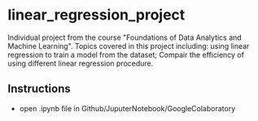 # linear_regression_project
Individual project from the course "Foundations of Data Analytics and Machine Learning". Topics covered in this project including: using linear regression to train a model from the dataset; Compair the efficiency of using different linear regression procedure.

## Instructions
- open .ipynb file in Github/JuputerNotebook/GoogleColaboratory
